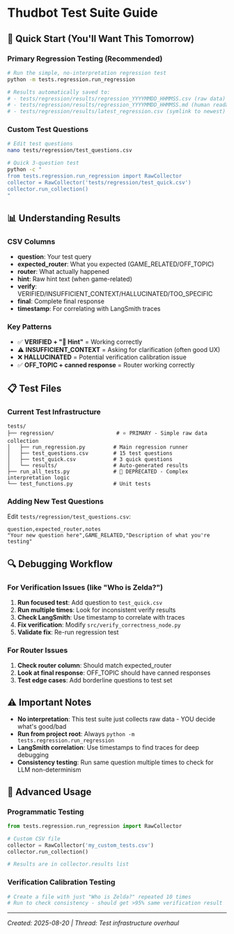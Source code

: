 # Thudbot Test Suite Guide

## 🎯 Quick Start (You'll Want This Tomorrow)

### **Primary Regression Testing (Recommended)**
```bash
# Run the simple, no-interpretation regression test
python -m tests.regression.run_regression

# Results automatically saved to:
# - tests/regression/results/regression_YYYYMMDD_HHMMSS.csv (raw data)
# - tests/regression/results/regression_YYYYMMDD_HHMMSS.md (human readable)
# - tests/regression/results/latest_regression.csv (symlink to newest)
```

### **Custom Test Questions**
```bash
# Edit test questions
nano tests/regression/test_questions.csv

# Quick 3-question test
python -c "
from tests.regression.run_regression import RawCollector
collector = RawCollector('tests/regression/test_quick.csv')
collector.run_collection()
"
```

## 📊 Understanding Results

### **CSV Columns**
- **question**: Your test query
- **expected_router**: What you expected (GAME_RELATED/OFF_TOPIC)
- **router**: What actually happened
- **hint**: Raw hint text (when game-related)
- **verify**: VERIFIED/INSUFFICIENT_CONTEXT/HALLUCINATED/TOO_SPECIFIC
- **final**: Complete final response
- **timestamp**: For correlating with LangSmith traces

### **Key Patterns**
- ✅ **VERIFIED + "🎯 Hint"** = Working correctly
- ⚠️ **INSUFFICIENT_CONTEXT** = Asking for clarification (often good UX)
- ❌ **HALLUCINATED** = Potential verification calibration issue
- ✅ **OFF_TOPIC + canned response** = Router working correctly

## 📋 Test Files

### **Current Test Infrastructure**
```
tests/
├── regression/                    # ⭐ PRIMARY - Simple raw data collection
│   ├── run_regression.py         # Main regression runner
│   ├── test_questions.csv        # 15 test questions
│   ├── test_quick.csv            # 3 quick questions
│   └── results/                  # Auto-generated results
├── run_all_tests.py              # 🚨 DEPRECATED - Complex interpretation logic
└── test_functions.py             # Unit tests
```

### **Adding New Test Questions**
Edit `tests/regression/test_questions.csv`:
```csv
question,expected_router,notes
"Your new question here",GAME_RELATED,"Description of what you're testing"
```

## 🔍 Debugging Workflow

### **For Verification Issues (like "Who is Zelda?")**
1. **Run focused test**: Add question to `test_quick.csv`
2. **Run multiple times**: Look for inconsistent verify results
3. **Check LangSmith**: Use timestamp to correlate with traces
4. **Fix verification**: Modify `src/verify_correctness_node.py`
5. **Validate fix**: Re-run regression test

### **For Router Issues**
1. **Check router column**: Should match expected_router
2. **Look at final response**: OFF_TOPIC should have canned responses
3. **Test edge cases**: Add borderline questions to test set

## ⚠️ Important Notes

- **No interpretation**: This test suite just collects raw data - YOU decide what's good/bad
- **Run from project root**: Always `python -m tests.regression.run_regression`
- **LangSmith correlation**: Use timestamps to find traces for deep debugging
- **Consistency testing**: Run same question multiple times to check for LLM non-determinism

## 🚀 Advanced Usage

### **Programmatic Testing**
```python
from tests.regression.run_regression import RawCollector

# Custom CSV file
collector = RawCollector('my_custom_tests.csv')
collector.run_collection()

# Results are in collector.results list
```

### **Verification Calibration Testing**
```bash
# Create a file with just "Who is Zelda?" repeated 10 times
# Run to check consistency - should get >95% same verification result
```

---
*Created: 2025-08-20 | Thread: Test infrastructure overhaul*
